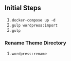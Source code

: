 ## Initial Steps
1. `docker-compose up -d`
2. `gulp wordpress:import`
3. `gulp`

### Rename Theme Directory
1. `wordpress:rename`
